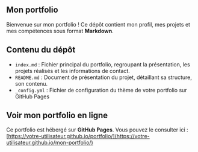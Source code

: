 ## Mon portfolio

Bienvenue sur mon portfolio ! Ce dépôt contient mon profil, mes projets et mes compétences sous format **Markdown**.

## Contenu du dépôt
- `index.md` : Fichier principal du portfolio, regroupant la présentation, les projets réalisés et les informations de contact.
- `README.md` : Document de présentation du projet, détaillant sa structure, son contenu.
- `_config.yml` : Fichier de configuration du thème de votre portfolio sur GitHub Pages

## Voir mon portfolio en ligne  
Ce portfolio est hébergé sur **GitHub Pages**. Vous pouvez le consulter ici :  
[https://votre-utilisateur.github.io/portfolio/](https://votre-utilisateur.github.io/mon-portfolio/) 